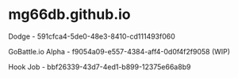 # mg66db.github.io

Dodge - 591cfca4-5de0-48e3-8410-cd111493f060

GoBattle.io Alpha - f9054a09-e557-4384-aff4-0d0f4f2f9058 (WIP)

Hook Job - bbf26339-43d7-4ed1-b899-12375e66a8b9
